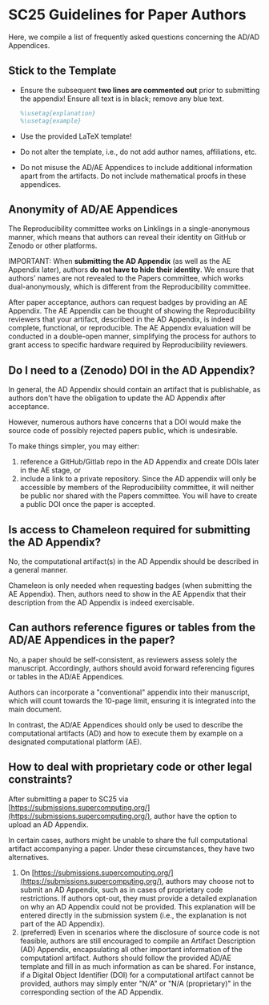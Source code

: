 # SC25 Guidelines for Paper Authors

Here, we compile a list of frequently asked questions concerning the AD/AD Appendices.

## Stick to the Template

- Ensure the subsequent **two lines are commented out** prior to submitting the appendix! Ensure all text is in black; remove any blue text.
  ```latex
  %\usetag{explanation}
  %\usetag{example}
  ```

- Use the provided LaTeX template!

- Do not alter the template, i.e., do not add author names, affiliations, etc.

- Do not misuse the AD/AE Appendices to include additional information apart from the artifacts. Do not include mathematical proofs in these appendices.

## Anonymity of AD/AE Appendices

The Reproducibility committee works on Linklings in a single-anonymous manner, which means that authors can reveal their identity on GitHub or Zenodo or other platforms.

IMPORTANT: When **submitting the AD Appendix** (as well as the AE Appendix later), authors **do not have to hide their identity**. We ensure that authors' names are not revealed to the Papers committee, which works dual-anonymously, which is different from the Reproducibility committee.

After paper acceptance, authors can request badges by providing an AE Appendix. The AE Appendix can be thought of
showing the Reproducibility reviewers that your artifact, described in the AD Appendix,  is indeed complete, functional, or reproducible. The AE Appendix evaluation will be conducted in a double-open manner, simplifying the process for authors to grant access to specific hardware required by Reproducibility reviewers.

## Do I need to a (Zenodo) DOI in the AD Appendix?

In general, the AD Appendix should contain an artifact that is publishable, as authors don't have the obligation to update the AD Appendix after acceptance.

However, numerous authors have concerns that a DOI would make the source code of possibly rejected papers public, which is undesirable.

To make things simpler, you may either:
1. reference a GitHub/Gitlab repo in the AD Appendix and create DOIs later in the AE stage, or
2. include a link to a private repository. Since the AD appendix will only be accessible by members of the Reproducibility committee, it will neither be public nor shared with the Papers committee. You will have to create a public DOI once the paper is accepted.

## Is access to Chameleon required for submitting the AD Appendix?

No, the computational artifact(s) in the AD Appendix should be described in a general manner.

Chameleon is only needed when requesting badges (when submitting the AE Appendix). Then, authors need to show in the AE Appendix that their description from the AD Appendix is indeed exercisable.

## Can authors reference figures or tables from the AD/AE Appendices in the paper?

No, a paper should be self-consistent, as reviewers assess solely the manuscript.
Accordingly, authors should avoid forward referencing figures or tables in the AD/AE Appendices.

Authors can incorporate a "conventional" appendix into their manuscript, which will count towards the 10-page limit, ensuring it is integrated into the main document.

In contrast, the AD/AE Appendices should only be used to describe the computational artifacts (AD)
and how to execute them by example on a designated computational platform (AE).

## How to deal with proprietary code or other legal constraints?

After submitting a paper to SC25 via [https://submissions.supercomputing.org/](https://submissions.supercomputing.org/), author have the option to upload an AD Appendix.


In certain cases, authors might be unable to share the full computational artifact accompanying a paper. Under these circumstances, they have two alternatives.

1. On [https://submissions.supercomputing.org/](https://submissions.supercomputing.org/), authors may choose not to submit an AD Appendix, such as in cases of proprietary code restrictions. If authors opt-out, they must provide a detailed explanation on why 
an AD Appendix could not be provided. This explanation will be entered directly in the submission system (i.e., the explanation is not part of the AD Appendix).
2. (preferred) Even in scenarios where the disclosure of source code is not feasible, authors are still encouraged to compile an Artifact Description (AD) Appendix, encapsulating all other important information of the computationl artifact. 
Authors should follow the provided AD/AE template and fill in as much information as can be shared. 
For instance, if a Digital Object Identifier (DOI) for a computational artifact cannot be provided, authors may simply enter "N/A" or "N/A (proprietary)" in the corresponding section of the AD Appendix.
